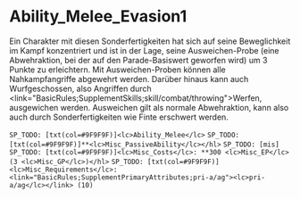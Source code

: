 # Ability_Melee_Evasion1

Ein Charakter mit diesen Sonderfertigkeiten hat sich auf seine Beweglichkeit im Kampf konzentriert und ist in der Lage, seine Ausweichen-Probe (eine Abwehraktion, bei der auf den Parade-Basiswert geworfen wird) um 3 Punkte zu erleichtern. Mit Ausweichen-Proben können alle Nahkampfangriffe abgewehrt werden. Darüber hinaus kann auch Wurfgeschossen, also Angriffen durch <link="BasicRules;SupplementSkills;skill/combat/throwing">Werfen</link>, ausgewichen werden. Ausweichen gilt als normale Abwehraktion, kann also auch durch Sonderfertigkeiten wie Finte erschwert werden.

`SP_TODO: [txt(col=#9F9F9F)]<lc>Ability_Melee</lc>`
`SP_TODO: [txt(col=#9F9F9F)]**<lc>Misc_PassiveAbility</lc></hl>`
`SP_TODO: [mis]`
`SP_TODO: [txt(col=#9F9F9F)]<lc>Misc_Costs</lc>: **300 <lc>Misc_EP</lc> (3 <lc>Misc_GP</lc>)</hl>`
`SP_TODO: [txt(col=#9F9F9F)]<lc>Misc_Requirements</lc>: <link="BasicRules;SupplementPrimaryAttributes;pri-a/ag"><lc>pri-a/ag</lc></link> (10)`
